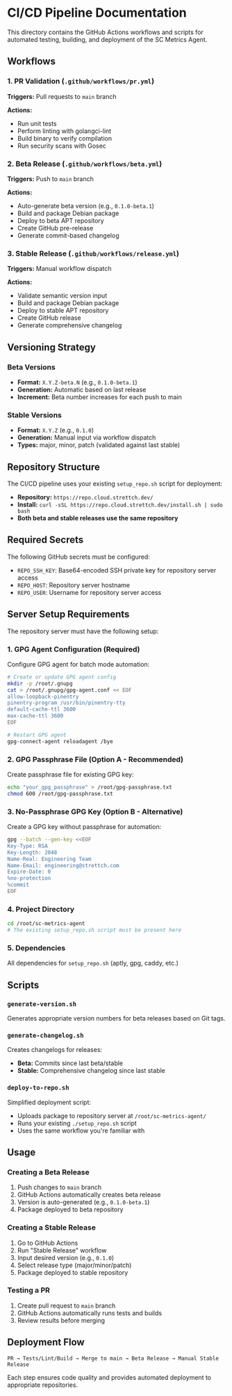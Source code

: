 # CI/CD Pipeline Documentation

This directory contains the GitHub Actions workflows and scripts for automated testing, building, and deployment of the SC Metrics Agent.

## Workflows

### 1. PR Validation (`.github/workflows/pr.yml`)
**Triggers:** Pull requests to `main` branch

**Actions:**
- Run unit tests
- Perform linting with golangci-lint
- Build binary to verify compilation
- Run security scans with Gosec

### 2. Beta Release (`.github/workflows/beta.yml`)
**Triggers:** Push to `main` branch

**Actions:**
- Auto-generate beta version (e.g., `0.1.0-beta.1`)
- Build and package Debian package
- Deploy to beta APT repository
- Create GitHub pre-release
- Generate commit-based changelog

### 3. Stable Release (`.github/workflows/release.yml`)
**Triggers:** Manual workflow dispatch

**Actions:**
- Validate semantic version input
- Build and package Debian package
- Deploy to stable APT repository
- Create GitHub release
- Generate comprehensive changelog

## Versioning Strategy

### Beta Versions
- **Format:** `X.Y.Z-beta.N` (e.g., `0.1.0-beta.1`)
- **Generation:** Automatic based on last release
- **Increment:** Beta number increases for each push to main

### Stable Versions
- **Format:** `X.Y.Z` (e.g., `0.1.0`)
- **Generation:** Manual input via workflow dispatch
- **Types:** major, minor, patch (validated against last stable)

## Repository Structure

The CI/CD pipeline uses your existing `setup_repo.sh` script for deployment:
- **Repository:** `https://repo.cloud.strettch.dev/`
- **Install:** `curl -sSL https://repo.cloud.strettch.dev/install.sh | sudo bash`
- **Both beta and stable releases use the same repository**

## Required Secrets

The following GitHub secrets must be configured:

- `REPO_SSH_KEY`: Base64-encoded SSH private key for repository server access
- `REPO_HOST`: Repository server hostname
- `REPO_USER`: Username for repository server access

## Server Setup Requirements

The repository server must have the following setup:

### 1. GPG Agent Configuration (Required)
Configure GPG agent for batch mode automation:
```bash
# Create or update GPG agent config
mkdir -p /root/.gnupg
cat > /root/.gnupg/gpg-agent.conf << EOF
allow-loopback-pinentry
pinentry-program /usr/bin/pinentry-tty
default-cache-ttl 3600
max-cache-ttl 3600
EOF

# Restart GPG agent
gpg-connect-agent reloadagent /bye
```

### 2. GPG Passphrase File (Option A - Recommended)
Create passphrase file for existing GPG key:
```bash
echo "your_gpg_passphrase" > /root/gpg-passphrase.txt
chmod 600 /root/gpg-passphrase.txt
```

### 3. No-Passphrase GPG Key (Option B - Alternative)
Create a GPG key without passphrase for automation:
```bash
gpg --batch --gen-key <<EOF
Key-Type: RSA
Key-Length: 2048
Name-Real: Engineering Team
Name-Email: engineering@strettch.com
Expire-Date: 0
%no-protection
%commit
EOF
```

### 4. Project Directory
```bash
cd /root/sc-metrics-agent
# The existing setup_repo.sh script must be present here
```

### 5. Dependencies
All dependencies for `setup_repo.sh` (aptly, gpg, caddy, etc.)

## Scripts

### `generate-version.sh`
Generates appropriate version numbers for beta releases based on Git tags.

### `generate-changelog.sh`
Creates changelogs for releases:
- **Beta:** Commits since last beta/stable
- **Stable:** Comprehensive changelog since last stable

### `deploy-to-repo.sh`
Simplified deployment script:
- Uploads package to repository server at `/root/sc-metrics-agent/`
- Runs your existing `./setup_repo.sh` script
- Uses the same workflow you're familiar with

## Usage

### Creating a Beta Release
1. Push changes to `main` branch
2. GitHub Actions automatically creates beta release
3. Version is auto-generated (e.g., `0.1.0-beta.1`)
4. Package deployed to beta repository

### Creating a Stable Release
1. Go to GitHub Actions
2. Run "Stable Release" workflow
3. Input desired version (e.g., `0.1.0`)
4. Select release type (major/minor/patch)
5. Package deployed to stable repository

### Testing a PR
1. Create pull request to `main` branch
2. GitHub Actions automatically runs tests and builds
3. Review results before merging

## Deployment Flow

```
PR → Tests/Lint/Build → Merge to main → Beta Release → Manual Stable Release
```

Each step ensures code quality and provides automated deployment to appropriate repositories.